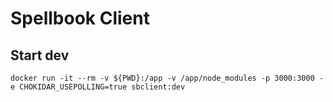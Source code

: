 # Spellbook Client

## Start dev

```shell
docker run -it --rm -v ${PWD}:/app -v /app/node_modules -p 3000:3000 -e CHOKIDAR_USEPOLLING=true sbclient:dev
````